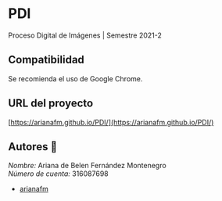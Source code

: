 # PDI
Proceso Digital de Imágenes | Semestre 2021-2

## Compatibilidad ##  
Se recomienda el uso de Google Chrome.

## URL del proyecto ##  
[https://arianafm.github.io/PDI/](https://arianafm.github.io/PDI/)

## Autores :busts_in_silhouette:
_Nombre:_ Ariana de Belen Fernández Montenegro  
_Número de cuenta:_ 316087698  
-  [arianafm]( https://github.com/arianafm ) 

